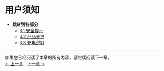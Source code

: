 # 用户须知

- **跳转到各部分**
  - [3.1 安全提示](3.1-SafetyInstruction.md)
  - [3.2 产品养护](3.2-TransportandStorage.md)
  - [3.3 充电说明](3.3-MaintenanceandCare.md)
  
---
如果您已经阅读了本章的所有内容，请继续阅读下一章。 <br>
[← 上一章](../2-ProductFeature/README.md) | [下一章 →](../4-FirstInstallAndUse/README.md)
